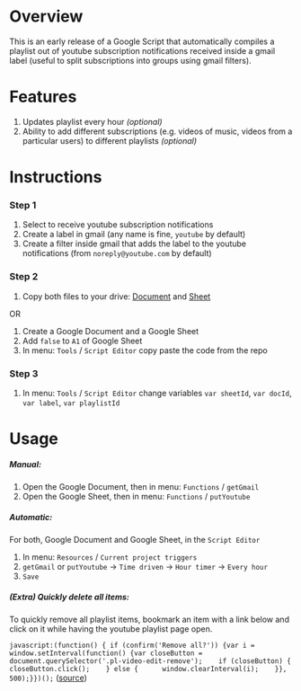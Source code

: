 # Overview
This is an early release of a Google Script that automatically compiles a playlist out of youtube subscription notifications received inside a gmail label (useful to split subscriptions into groups using gmail filters).

# Features
1. Updates playlist every hour *(optional)*
2. Ability to add different subscriptions (e.g. videos of music, videos from a particular users) to different playlists *(optional)*

# Instructions
### Step 1

1. Select to receive youtube subscription notifications
2. Create a label in gmail (any name is fine, `youtube` by default)
3. Create a filter inside gmail that adds the label to the youtube notifications (from `noreply@youtube.com` by default)

### Step 2
1. Copy both files to your drive: [Document](https://docs.google.com/document/d/12O-p7f6b1lyRlsSKMVEo69wztinsrPBG_s3TRt9rs2Q/copy) and [Sheet](https://docs.google.com/spreadsheets/d/15kvJ-7ERa3iEc5XbYyZ2F6EeOO_i5kduxhHCIBrYSB8/copy)

OR

1. Create a Google Document and a Google Sheet
2. Add `false` to `A1` of Google Sheet
3. In menu: `Tools` / `Script Editor` copy paste the code from the repo

### Step 3

1. In menu: `Tools` / `Script Editor` change variables `var sheetId`, `var docId`, `var label`, `var playlistId` 

# Usage

##### Manual:

1. Open the Google Document, then in menu: `Functions` / `getGmail`
2. Open the Google Sheet, then in menu: `Functions` / `putYoutube`

##### Automatic:

For both, Google Document and Google Sheet, in the `Script Editor` 

1. In menu: `Resources` / `Current project triggers`
2. `getGmail` or `putYoutube` -> `Time driven` -> `Hour timer` -> `Every hour`
3. `Save`

##### (Extra) Quickly delete all items:

To quickly remove all playlist items, bookmark an item with a link below and click on it while having the youtube playlist page open.

`javascript:(function() { if (confirm('Remove all?')) {var i = window.setInterval(function() {var closeButton = document.querySelector('.pl-video-edit-remove');    if (closeButton) {      closeButton.click();    } else {      window.clearInterval(i);    }}, 500);}})();` ([source](https://gist.github.com/timothyarmstrong/10501804))
